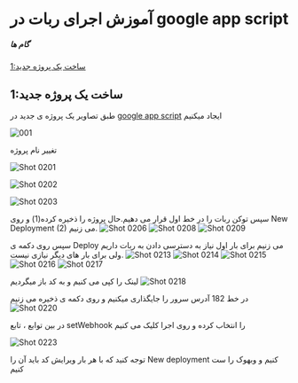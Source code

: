 # آموزش اجرای ربات در google app script

##### گام ها 
[1:ساخت یک پروژه جدید](#1ساخت-یک-پروژه-جدید)  




## 1:ساخت یک پروژه جدید

طبق تصاویر یک پروژه ی جدید در [google app script](https://script.google.com)   ایجاد میکنیم

![001](https://user-images.githubusercontent.com/64953489/160360207-5873a850-f4f2-4f3a-b8de-31c5c7734fd2.png)


تغییر نام پروژه

![Shot 0201](https://user-images.githubusercontent.com/64953489/160360381-a2b16351-2fd2-44ca-889f-16d3da217d8e.png)

![Shot 0202](https://user-images.githubusercontent.com/64953489/160360527-08bd5322-7ad1-4641-afe3-bc0a9961c2bc.png)

![Shot 0203](https://user-images.githubusercontent.com/64953489/160360642-132112c0-4139-4245-b5ae-e9e7622e7754.png)

سپس توکن ربات را در خط اول قرار می دهیم.حال پروژه را ذخیره کرده(1) و روی New Deployment (2) می زنیم.
![Shot 0206](https://user-images.githubusercontent.com/64953489/160361681-e78516ed-dbb2-4f2f-857a-0ad3c7c72364.png)
![Shot 0208](https://user-images.githubusercontent.com/64953489/160362026-1537cde6-619d-4913-a09f-5d6311336146.png)
![Shot 0209](https://user-images.githubusercontent.com/64953489/160362451-3970fcbf-0456-4f14-8651-e76812724c43.png)


سپس روی دکمه ی Deploy می زنیم برای بار اول نیاز به دسترسی دادن به ربات داریم ولی برای بار های دیگر نیازی نیست.
![Shot 0213](https://user-images.githubusercontent.com/64953489/160363360-2baac150-c0a5-4937-b063-4ec7bcaef391.png)
![Shot 0214](https://user-images.githubusercontent.com/64953489/160363661-51e5247a-e8fe-4791-87f4-dfec0b53f999.png)
![Shot 0215](https://user-images.githubusercontent.com/64953489/160363794-67e3680a-bb9b-4683-ad56-7e054288dea8.png)
![Shot 0216](https://user-images.githubusercontent.com/64953489/160363975-35847609-e29c-4c26-8cf1-dab179471c59.png)
![Shot 0217](https://user-images.githubusercontent.com/64953489/160364217-985188f3-3c52-4a79-8faf-a4d63f0e5222.png)

لینک را کپی می کنیم و به کد باز میگردیم
![Shot 0218](https://user-images.githubusercontent.com/64953489/160364594-34e63a01-7532-4b92-9700-8dea5ed9deb6.png)

در خط 182 آدرس  سرور را جایگذاری میکنیم و روی دکمه ی ذخیره می زنیم
![Shot 0220](https://user-images.githubusercontent.com/64953489/160365337-45dd35fe-faed-4445-9a27-89a88b87c037.png)

در بین توابع ، تابع setWebhook را انتخاب کرده و روی اجرا کلیک می کنیم


![Shot 0223](https://user-images.githubusercontent.com/64953489/160366250-381b5477-1188-4041-8bbb-009dc676f153.png)

توجه کنید که با هر بار ویرایش کد باید آن را New deployment کنیم و وبهوک را ست کنیم
